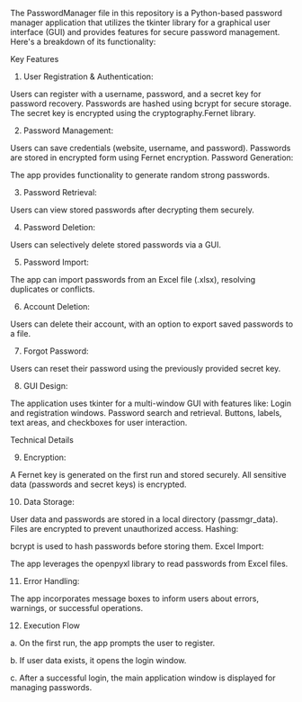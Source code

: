 The PasswordManager file in this repository is a Python-based password manager application that utilizes the tkinter library for a graphical user interface (GUI) and provides features for secure password management. Here's a breakdown of its functionality:

Key Features
1. User Registration & Authentication:

Users can register with a username, password, and a secret key for password recovery.
Passwords are hashed using bcrypt for secure storage.
The secret key is encrypted using the cryptography.Fernet library.

2. Password Management:

Users can save credentials (website, username, and password).
Passwords are stored in encrypted form using Fernet encryption.
Password Generation:

The app provides functionality to generate random strong passwords.

3. Password Retrieval:

Users can view stored passwords after decrypting them securely.

4. Password Deletion:

Users can selectively delete stored passwords via a GUI.

5. Password Import:

The app can import passwords from an Excel file (.xlsx), resolving duplicates or conflicts.

6. Account Deletion:

Users can delete their account, with an option to export saved passwords to a file.

7. Forgot Password:

Users can reset their password using the previously provided secret key.

8. GUI Design:

The application uses tkinter for a multi-window GUI with features like:
Login and registration windows.
Password search and retrieval.
Buttons, labels, text areas, and checkboxes for user interaction.

Technical Details

9. Encryption:

A Fernet key is generated on the first run and stored securely.
All sensitive data (passwords and secret keys) is encrypted.

10. Data Storage:

User data and passwords are stored in a local directory (passmgr_data).
Files are encrypted to prevent unauthorized access.
Hashing:

bcrypt is used to hash passwords before storing them.
Excel Import:

The app leverages the openpyxl library to read passwords from Excel files.

11. Error Handling:

The app incorporates message boxes to inform users about errors, warnings, or successful operations.

12. Execution Flow
    
  a. On the first run, the app prompts the user to register.
  
  b. If user data exists, it opens the login window.
  
  c. After a successful login, the main application window is displayed for managing passwords.
